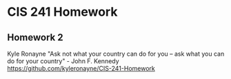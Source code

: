 # CIS 241 Homework

## Homework 2
Kyle Ronayne
"Ask not what your country can do for you – ask what you can do for your country" - John F. Kennedy
https://github.com/kyleronayne/CIS-241-Homework
